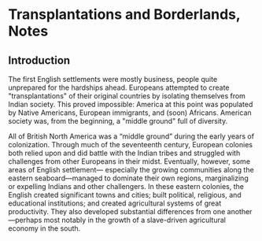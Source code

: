 # Transplantations and Borderlands, Notes

## Introduction

The first English settlements were mostly business, people quite unprepared for the hardships ahead. Europeans attempted to create "transplantations" of their original countries by isolating themselves from Indian society. This proved impossible: America at this point was populated by Native Americans, European immigrants, and (soon) Africans. American society was, from the beginning, a "middle ground" full of diversity.

All of British North America was a “middle ground” during the early years of colonization. Through much of the seventeenth century, European colonies both relied upon and did battle with the Indian tribes and struggled with challenges from other Europeans in their midst. Eventually, however, some areas of English settlement— especially the growing communities along the eastern seaboard—managed to dominate their own regions, marginalizing or expelling Indians and other challengers. In these eastern colonies, the English created significant towns and cities; built political, religious, and educational institutions; and created agricultural systems of great productivity. They also developed substantial differences from one another—perhaps most notably in the growth of a slave-driven agricultural economy in the south. 